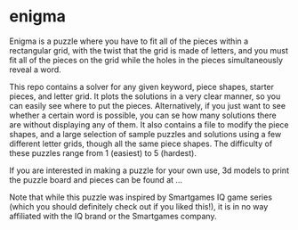 # enigma
Enigma is a puzzle where you have to fit all of the pieces within a rectangular grid, with the twist that the grid is made of letters, and you must fit all of the pieces on the grid while the holes in the pieces simultaneously reveal a word. 

This repo contains a solver for any given keyword, piece shapes, starter pieces, and letter grid. It plots the solutions in a very clear manner, so you can easily see where to put the pieces. Alternatively, if you just want to see whether a certain word is possible, you can se how many solutions there are without displaying any of them. It also contains a file to modify the piece shapes, and a large selection of sample puzzles and solutions using a few different letter grids, though all the same piece shapes. The difficulty of these puzzles range from 1 (easiest) to 5 (hardest).

If you are interested in making a puzzle for your own use, 3d models to print the puzzle board and pieces can be found at ...

Note that while this puzzle was inspired by Smartgames IQ game series (which you should definitely check out if you liked this!), it is in no way affiliated with the IQ brand or the Smartgames company.

